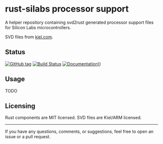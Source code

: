 # rust-silabs processor support

A helper repository containing svd2rust generated processor support files for Silicon Labs microcontrollers.

SVD files from [kiel.com](http://www.keil.com/dd2/).


## Status

[![GitHub tag](https://img.shields.io/github/tag/ryankurte/rust-silabs.svg)](https://github.com/ryankurte/rust-silabs)
[![Build Status](https://travis-ci.org/ryankurte/rust-slabs.svg?branch=master)](https://travis-ci.org/ryankurte/rust-slabs)
[![Documentation](https://docs.rs/silabs/badge.svg))](https://docs.rs/silabs/badge.svg))


## Usage

TODO


## Licensing

Rust components are MIT licensed. SVD files are Kiel/ARM licensed.


---

If you have any questions, comments, or suggestions, feel free to open an issue or a pull request.


